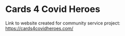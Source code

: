 # Cards 4 Covid Heroes

Link to website created for community service project: https://cards4covidheroes.com/
